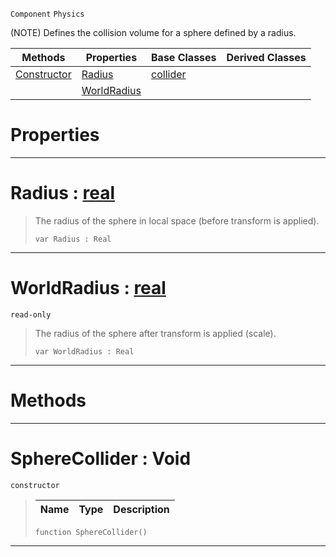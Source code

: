  `Component` `Physics`



(NOTE) Defines the collision volume for a sphere defined by a radius.

|Methods|Properties|Base Classes|Derived Classes|
|---|---|---|---|
|[ Constructor](https://github.com/dragonCASTjosh/PlasmaDocs/blob/master/code_reference/class_reference/spherecollider.markdown#spherecollider-void)|[ Radius](https://github.com/dragonCASTjosh/PlasmaDocs/blob/master/code_reference/class_reference/spherecollider.markdown#radius-plasma-engine-docum)|[collider](https://github.com/dragonCASTjosh/PlasmaDocs/blob/master/code_reference/class_reference/collider.markdown)| |
| |[ WorldRadius](https://github.com/dragonCASTjosh/PlasmaDocs/blob/master/code_reference/class_reference/spherecollider.markdown#worldradius-plasma-engine)| | |


 #  Properties


---  
 #  Radius : [real](https://github.com/dragonCASTjosh/PlasmaDocs/blob/master/code_reference/lightning_base_types/real.markdown)

> The radius of the sphere in local space (before transform is applied).
> ``` lang=cpp, name=Lightning
> var Radius : Real


---  
 #  WorldRadius : [real](https://github.com/dragonCASTjosh/PlasmaDocs/blob/master/code_reference/lightning_base_types/real.markdown)

 `read-only`

> The radius of the sphere after transform is applied (scale).
> ``` lang=cpp, name=Lightning
> var WorldRadius : Real


---  
 #  Methods


---  
 #  SphereCollider : Void

 `constructor`

> 
> |Name|Type|Description|
> |---|---|---|
> ``` lang=cpp, name=Lightning
> function SphereCollider()
> ``` 


---  
 

 